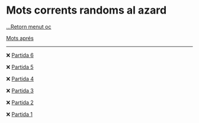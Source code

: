 # Mots corrents randoms al azard

[...Retorn menut oc](../menu_fiches.md)

[Mots aprés](./mots_appris.md)

---

:x: [Partida 6](./fiches/fiche_2/2.md)

:x: [Partida 5](./fiches/fiche_2/1.md)

:x: [Partida 4](./fiches/fiche_1/4.md)

:x: [Partida 3](./fiches//fiche_1/3.md)

:x: [Partida 2](./fiches//fiche_1/2.md)

:x: [Partida 1](./fiches//fiche_1/1.md)
